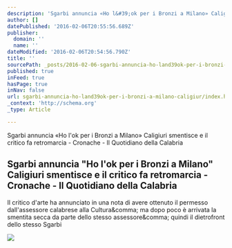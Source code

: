 ```yaml
---
description: 'Sgarbi annuncia «Ho l&#39;ok per i Bronzi a Milano» Caligiuri smentisce e il critico fa retromarcia - Cronache - Il Quotidiano della Calabria'
author: []
datePublished: '2016-02-06T20:55:56.689Z'
publisher:
  domain: ''
  name: ''
dateModified: '2016-02-06T20:54:56.790Z'
title: ''
sourcePath: _posts/2016-02-06-sgarbi-annuncia-ho-land39ok-per-i-bronzi-a-milano-caligiur.md
published: true
inFeed: true
hasPage: true
inNav: false
url: sgarbi-annuncia-ho-land39ok-per-i-bronzi-a-milano-caligiur/index.html
_context: 'http://schema.org'
_type: Article

---
```

Sgarbi annuncia «Ho l'ok per i Bronzi a Milano» Caligiuri smentisce e il critico fa retromarcia - Cronache - Il Quotidiano della Calabria

<article style=""><h1>Sgarbi annuncia "Ho l'ok per i Bronzi a Milano" Caligiuri smentisce e il critico fa retromarcia - Cronache - Il Quotidiano della Calabria</h1><p>Il critico d'arte ha annunciato in una nota di avere ottenuto il permesso dall'assessore calabrese alla Cultura&amp;comma; ma dopo poco è arrivata la smentita secca da parte dello stesso assessore&amp;comma; quindi il dietrofront dello stesso Sgarbi</p><img src="http://www.ilquotidianoweb.it/resizer/600/315/true/cut1338288255423.jpg--.jpg" /></article>